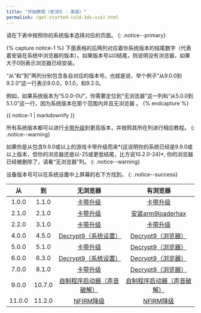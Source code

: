 ```yaml
---
title: "开始教程（老3DS - 美版）"
permalink: /get-started-(old-3ds-usa).html
---
```


请在下表中按照你的系统版本选择对应的页面。
{: .notice--primary}

{% capture notice-1 %}
下面表格的后两列对应着你系统版本的结尾数字（代表着安装在系统中浏览器的版本）。如果版本号以0结尾，则说明没有浏览器，如果大于0则表示浏览器已经安装。

“从”和“到”两列分别包含各自对应的版本号。也就是说，举个例子“从9.0.0到9.2.0”这一行表示9.0.0，9.1.0，和9.2.0。

例如，如果系统版本为“5.0.0-0U”，你需要定位到“无浏览器”这一列和“从5.0.0到5.1.0”这一行，因为系统版本在那个范围内并且无浏览器 。
{% endcapture %}

<div class="notice--info">{{ notice-1 | markdownify }}</div>

所有系统版本都可以进行[卡带升级](cart-update)到更高版本，并按照其所在列进行相应教程。
{: .notice--warning}

如果你是从包含9.9.0或以上的游戏卡带升级而来*(这说明你的系统已经是9.9.0或以上版本，但你的浏览器还是以-25或更低结尾，比方说10.2.0-24)*, 你的浏览器已经被删除了，请看“无浏览器”列。
{: .notice--warning}

设备版本号可以在系统设置中上屏幕的右下方找到。
{: .notice--success}

| 从 | 到 | 无浏览器 | 有浏览器 |
|:-:|:-:|:-:|:-:|
| 1.0.0 | 1.1.0 | [卡带升级](cart-update) | [卡带升级](cart-update) |
| 2.1.0 | 2.1.0 | [卡带升级](cart-update) | [安装arm9loaderhax](installing-arm9loaderhax)|
| 2.2.0 | 3.1.0 | [卡带升级](cart-update)  | [卡带升级](cart-update) |
| 4.0.0 | 4.5.0 | [Decrypt9（系统设置）](decrypt9-(mset)) | [Decrypt9（浏览器）](decrypt9-(browser)) |
| 5.0.0 | 5.1.0 | [卡带升级](cart-update) | [Decrypt9（浏览器）](decrypt9-(browser)) |
| 6.0.0 | 6.3.0 | [Decrypt9（系统设置）](decrypt9-(mset)) | [Decrypt9（浏览器）](decrypt9-(browser)) |
| 7.0.0 | 8.1.0 | [卡带升级](cart-update) | [Decrypt9（浏览器）](decrypt9-(browser)) |
| 9.0.0 | 10.7.0 | [自制程序启动器（声音破解）](homebrew-launcher-(soundhax)) | [自制程序启动器（声音破解）](homebrew-launcher-(soundhax)) |
| 11.0.0 | 11.2.0 | [NFIRM降级](nfirm-downgrade) | [NFIRM降级](nfirm-downgrade) |

